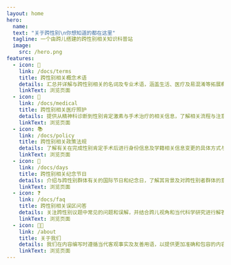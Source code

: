 ```yaml
---
layout: home
hero:
  name: 
  text: "关于跨性别\n你想知道的都在这里"
  tagline: 一个由跨儿搭建的跨性别相关知识科普站
  image:
    src: /hero.png
features:
  - icon: 📑
    link: /docs/terms
    title: 跨性别相关概念术语
    details: 汇总并详解与跨性别相关的名词及专业术语，涵盖生活、医疗及易混淆等拓展概念。
    linkText: 浏览页面
  - icon: 💉
    link: /docs/medical
    title: 跨性别相关医疗照护
    details: 提供从精神科诊断到性别肯定激素与手术治疗的相关信息，了解相关流程与注意事项。
    linkText: 浏览页面
  - icon: 📚
    link: /docs/policy
    title: 跨性别相关政策法规
    details: 了解有关在完成性别肯定手术后进行身份信息及学籍相关信息变更的具体方式与要求。
    linkText: 浏览页面
  - icon: 🎊
    link: /docs/days
    title: 跨性别相关纪念节日
    details: 介绍与跨性别群体有关的国际节日和纪念日，了解其背景及对跨性别者群体的意义。
    linkText: 浏览页面
  - icon: ❓
    link: /docs/faq
    title: 跨性别相关误区问答
    details: 关注跨性别议题中常见的问题和误解，并结合跨儿视角和当代科学研究进行解答。
    linkText: 浏览页面
  - icon: 🏳️‍⚧️
    link: /about
    title: 关于我们
    details: 我们在内容编写时遵循当代客观事实及友善用语，以提供更加准确和包容的内容。
    linkText: 浏览页面
---
```

